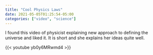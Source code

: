 ```yaml
---
title: "Cool Physics Laws"
date: 2021-05-05T01:25:54-05:00
categories: ["video", "science"]
---
```


I found this video of physicist explaining new approach to defining the universe and liked it. It is short and she explains her ideas quite well.

{{< youtube yb0y6MRwmd4 >}}